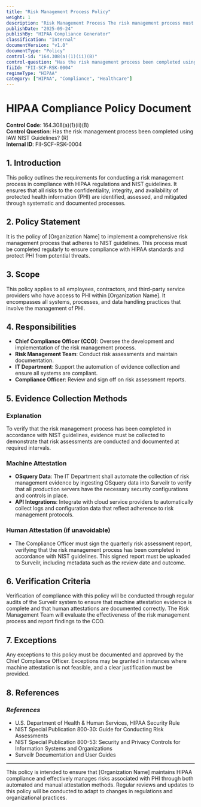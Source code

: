 ```yaml
---
title: "Risk Management Process Policy"
weight: 1
description: "Risk Management Process The risk management process must be conducted in accordance with NIST guidelines to ensure compliance with HIPAA regulations. This process involves identifying, assessing, and mitigating risks to the confidentiality, integrity, and availability of protected health information (PHI). Completing this process is essential for establishing a comprehensive security framework that protects sensitive data from potential threats."
publishDate: "2025-09-24"
publishBy: "HIPAA Compliance Generator"
classification: "Internal"
documentVersion: "v1.0"
documentType: "Policy"
control-id: "164.308(a)(1)(ii)(B)"
control-question: "Has the risk management process been completed using IAW NIST Guidelines? (R)"
fiiId: "FII-SCF-RSK-0004"
regimeType: "HIPAA"
category: ["HIPAA", "Compliance", "Healthcare"]
---
```


# HIPAA Compliance Policy Document  
**Control Code**: 164.308(a)(1)(ii)(B)  
**Control Question**: Has the risk management process been completed using IAW NIST Guidelines? (R)  
**Internal ID**: FII-SCF-RSK-0004  

## 1. Introduction  
This policy outlines the requirements for conducting a risk management process in compliance with HIPAA regulations and NIST guidelines. It ensures that all risks to the confidentiality, integrity, and availability of protected health information (PHI) are identified, assessed, and mitigated through systematic and documented processes.

## 2. Policy Statement  
It is the policy of [Organization Name] to implement a comprehensive risk management process that adheres to NIST guidelines. This process must be completed regularly to ensure compliance with HIPAA standards and protect PHI from potential threats.

## 3. Scope  
This policy applies to all employees, contractors, and third-party service providers who have access to PHI within [Organization Name]. It encompasses all systems, processes, and data handling practices that involve the management of PHI.

## 4. Responsibilities  
- **Chief Compliance Officer (CCO)**: Oversee the development and implementation of the risk management process.  
- **Risk Management Team**: Conduct risk assessments and maintain documentation.  
- **IT Department**: Support the automation of evidence collection and ensure all systems are compliant.  
- **Compliance Officer**: Review and sign off on risk assessment reports.  

## 5. Evidence Collection Methods  

### Explanation  
To verify that the risk management process has been completed in accordance with NIST guidelines, evidence must be collected to demonstrate that risk assessments are conducted and documented at required intervals.

### Machine Attestation  
- **OSquery Data**: The IT Department shall automate the collection of risk management evidence by ingesting OSquery data into Surveilr to verify that all production servers have the necessary security configurations and controls in place.  
- **API Integrations**: Integrate with cloud service providers to automatically collect logs and configuration data that reflect adherence to risk management protocols.

### Human Attestation (if unavoidable)  
- The Compliance Officer must sign the quarterly risk assessment report, verifying that the risk management process has been completed in accordance with NIST guidelines. This signed report must be uploaded to Surveilr, including metadata such as the review date and outcome.  

## 6. Verification Criteria  
Verification of compliance with this policy will be conducted through regular audits of the Surveilr system to ensure that machine attestation evidence is complete and that human attestations are documented correctly. The Risk Management Team will evaluate the effectiveness of the risk management process and report findings to the CCO.

## 7. Exceptions  
Any exceptions to this policy must be documented and approved by the Chief Compliance Officer. Exceptions may be granted in instances where machine attestation is not feasible, and a clear justification must be provided.

## 8. References  
### _References_  
- U.S. Department of Health & Human Services, HIPAA Security Rule  
- NIST Special Publication 800-30: Guide for Conducting Risk Assessments  
- NIST Special Publication 800-53: Security and Privacy Controls for Information Systems and Organizations  
- Surveilr Documentation and User Guides  

---

This policy is intended to ensure that [Organization Name] maintains HIPAA compliance and effectively manages risks associated with PHI through both automated and manual attestation methods. Regular reviews and updates to this policy will be conducted to adapt to changes in regulations and organizational practices.